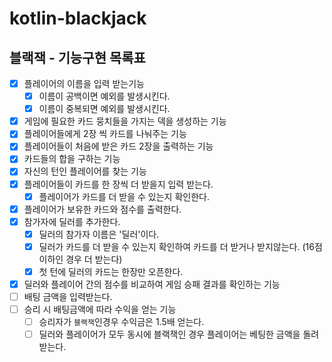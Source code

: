 # kotlin-blackjack

## 블랙잭 - 기능구현 목록표

- [x] 플레이어의 이름을 입력 받는기능
  - [x] 이름이 공백이면 예외를 발생시킨다. 
  - [x] 이름이 중복되면 예외를 발생시킨다.
- [x] 게임에 필요한 카드 뭉치들을 가지는 덱을 생성하는 기능
- [x] 플레이어들에게 2장 씩 카드를 나눠주는 기능
- [x] 플레이어들이 처음에 받은 카드 2장을 출력하는 기능
- [x] 카드들의 합을 구하는 기능
- [x] 자신의 턴인 플레이어를 찾는 기능
- [x] 플레이어들이 카드를 한 장씩 더 받을지 입력 받는다.
  - [X] 플레이어가 카드를 더 받을 수 있는지 확인한다.
- [x] 플레이어가 보유한 카드와 점수를 출력한다.
- [x] 참가자에 딜러를 추가한다.
  - [x] 딜러의 참가자 이름은 '딜러'이다. 
  - [x] 딜러가 카드를 더 받을 수 있는지 확인하여 카드를 더 받거나 받지않는다. (16점 이하인 경우 더 받는다)
  - [x] 첫 턴에 딜러의 카드는 한장만 오픈한다. 
- [x] 딜러와 플레이어 간의 점수를 비교하여 게임 승패 결과를 확인하는 기능 
- [ ] 배팅 금액을 입력받는다. 
- [ ] 승리 시 배팅금액에 따라 수익을 얻는 기능
  - [ ] 승리자가 `블랙잭`인경우 수익금은 1.5배 얻는다.  
  - [ ] 딜러와 플레이어가 모두 동시에 블랙잭인 경우 플레이어는 베팅한 금액을 돌려받는다.
